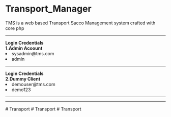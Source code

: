 # Transport_Manager
TMS is a web based Transport Sacco Management system crafted with core php

<hr>
<b>Login Credentials</b><br>
<b> 1.Admin Acoount</b>
<li>sysadmin@tms.com</li>
<li>admin</li>

<hr>
<b>Login Credentials</b><br>
<b> 2.Dummy Client</b>
<li>demouser@tms.com</li>
<li>demo123</li>
<hr>
<hr>
#   T r a n s p o r t  
 #   T r a n s p o r t  
 #   T r a n s p o r t  
 